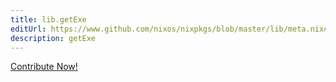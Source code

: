```yaml
---
title: lib.getExe
editUrl: https://www.github.com/nixos/nixpkgs/blob/master/lib/meta.nix#L182C12
description: getExe
---
```


<a href="https://www.github.com/nixos/nixpkgs/blob/master/lib/meta.nix#L182C12">Contribute Now!</a>
